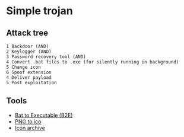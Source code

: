 # Simple trojan

## Attack tree
```
1 Backdoor (AND)
2 Keylogger (AND)
3 Password recovery tool (AND)
4 Convert .bat files to .exe (for silently running in background)
5 Change icon
6 Spoof extension
4 Deliver payload 
5 Post exploitation
```

## Tools

* [Bat to Executable (B2E)](https://github.com/tokyoneon/B2E/blob/master/Bat_To_Exe_Converter.zip)
* [PNG to ico](https://cloudconvert.com/png-to-ico)
* [Icon archive](https://iconarchive.com/)